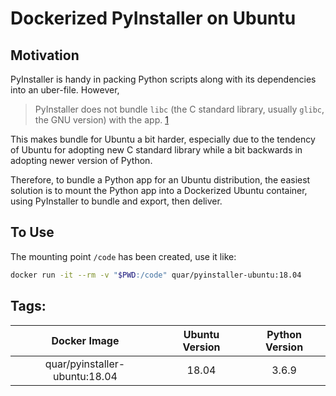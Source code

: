 # Dockerized PyInstaller on Ubuntu


## Motivation

PyInstaller is handy in packing Python scripts along with its dependencies into
an uber-file. However,

> PyInstaller does not bundle `libc` (the C standard library, usually `glibc`,
the GNU version) with the app. [1]

This makes bundle for Ubuntu a bit harder, especially due to the tendency of Ubuntu
for adopting new C standard library while a bit backwards in adopting newer version
of Python.

Therefore, to bundle a Python app for an Ubuntu distribution, the easiest solution
is to mount the Python app into a Dockerized Ubuntu container, using PyInstaller
to bundle and export, then deliver.


## To Use

The mounting point `/code` has been created, use it like:

```bash
docker run -it --rm -v "$PWD:/code" quar/pyinstaller-ubuntu:18.04
```


[1]: https://pyinstaller.readthedocs.io/en/stable/usage.html#making-gnu-linux-apps-forward-compatible

## Tags:

| Docker Image                  | Ubuntu Version | Python Version |
| :-----:                       | :----:         | :----:         |
| quar/pyinstaller-ubuntu:18.04 | 18.04          | 3.6.9          |
